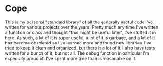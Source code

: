 # Cope

This is my personal "standard library" of all the generally useful code I've written for various projects over the years. Pretty much any time I've written a function or class and thought "this might be useful later", I've stuffed it in here. As such, a lot of it is super useful, a lot of it is garbage, and a lot of it has become obsoleted as I've learned more and found new libraries. I've tried to keep it clean and organized, but there is a lot of it.
I also have tests written for a bunch of it, but not all.
The debug function in particular I'm especially proud of. I've spent more time than is reasonable on it.

